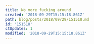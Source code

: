 ```yaml
---
title: No more fucking around
created: '2018-09-29T15:15:18.861Z'
path: blog/posts/2018/09/29/151518.md
id: '151518'
ctUpdates: 1
modified: '2018-09-29T15:15:18.861Z'
---
```

